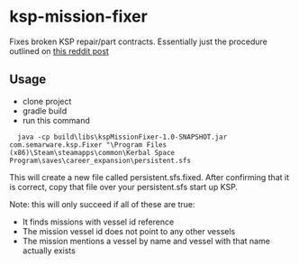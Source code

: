 # ksp-mission-fixer

Fixes broken KSP repair/part contracts. Essentially just the procedure outlined 
on [this reddit post](https://old.reddit.com/r/KerbalAcademy/comments/kgh4pm/new_repair_rover_mission_not_working/gqbi1d2)

## Usage
* clone project
* gradle build
* run this command
```
  java -cp build\libs\kspMissionFixer-1.0-SNAPSHOT.jar com.semarware.ksp.Fixer "\Program Files (x86)\Steam\steamapps\common\Kerbal Space Program\saves\career_expansion\persistent.sfs
```

This will create a new file called persistent.sfs.fixed. After confirming that it is correct, copy that file over your persistent.sfs start up KSP.

Note: this will only succeed if all of these are true:
* It finds missions with vessel id reference 
* The mission vessel id does not point to any other vessels 
* The mission mentions a vessel by name and vessel with that name actually exists